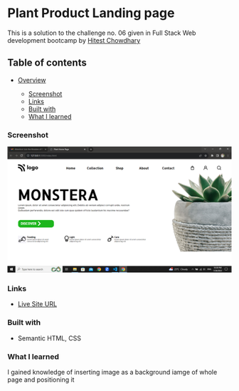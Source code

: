 # Plant Product Landing  page
This is a solution to the challenge no. 06 given in Full Stack Web development bootcamp by [Hitest Chowdhary](https://www.linkedin.com/in/hiteshchoudhary/?originalSubdomain=in)

## Table of contents

- [Overview](#overview)

  - [Screenshot](#screenshot)
  - [Links](#links)
  - [Built with](#built-with)
  - [What I learned](#what-i-learned)


### Screenshot

![](./photos/screnshot.png)

### Links
-  [Live Site URL](https://plant-landing-page6.netlify.app/)

### Built with

- Semantic HTML, CSS

### What I learned
I gained knowledge of inserting image as a background iamge of whole page and positioning it




